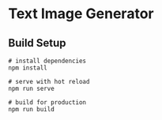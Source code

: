 # Text Image Generator

## Build Setup

```
# install dependencies
npm install

# serve with hot reload
npm run serve

# build for production
npm run build
```
